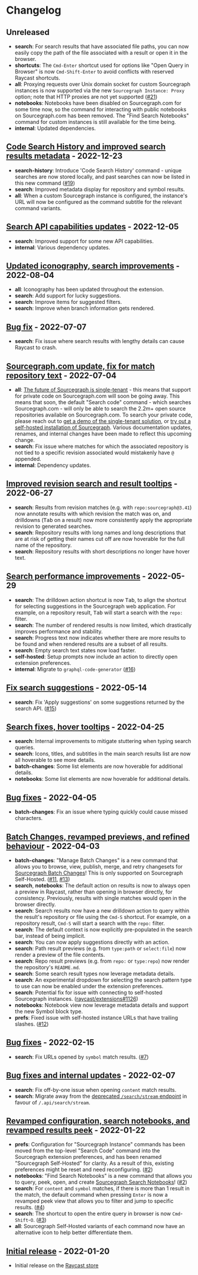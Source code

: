# Changelog

## Unreleased

- **search**: For search results that have associated file paths, you can now easily copy the path of the file associated with a result or open it in the browser.
- **shortcuts**: The `Cmd-Enter` shortcut used for options like "Open Query in Browser" is now `Cmd-Shift-Enter` to avoid conflicts with reserved Raycast shortcuts.
- **all**: Proxying requests over Unix domain socket for custom Sourcegraph instances is now supported via the new `Sourcegraph Instance: Proxy` option; note that HTTP proxies are not yet supported ([#21](https://github.com/bobheadxi/raycast-sourcegraph/pull/21))
- **notebooks**: Notebooks have been disabled on Sourcegraph.com for some time now, so the command for interacting with public notebooks on Sourcegraph.com has been removed. The "Find Search Notebooks" command for custom instances is still available for the time being.
- **internal**: Updated dependencies.

## [Code Search History and improved search results metadata](https://github.com/raycast/extensions/pull/4018) - 2022-12-23

- **search-history**: Introduce 'Code Search History' command - unique searches are now stored locally, and past searches can now be listed in this new command ([#19](https://github.com/bobheadxi/raycast-sourcegraph/pull/19))
- **search**: Improved metadata display for repository and symbol results.
- **all**: When a custom Sourcegraph instance is configured, the instance's URL will now be configured as the command subtitle for the relevant command variants.

## [Search API capabilities updates](https://github.com/raycast/extensions/pull/3789) - 2022-12-05

- **search**: Improved support for some new API capabilities.
- **internal**: Various dependency updates.

## [Updated iconography, search improvements](https://github.com/raycast/extensions/pull/2430) - 2022-08-04

- **all**: Iconography has been updated throughout the extension.
- **search**: Add support for lucky suggestions.
- **search**: Improve items for suggested filters.
- **search**: Improve when branch information gets rendered.

## [Bug fix](https://github.com/raycast/extensions/pull/2210) - 2022-07-07

- **search**: Fix issue where search results with lengthy details can cause Raycast to crash.

## [Sourcegraph.com update, fix for match repository text](https://github.com/raycast/extensions/pull/2165) - 2022-07-04

- **all**: [The future of Sourcegraph is single-tenant](https://about.sourcegraph.com/blog/single-tenant-cloud) - this means that support for private code on Sourcegraph.com will soon be going away. This means that soon, the default "Search code" command - which searches Sourcegraph.com - will only be able to search the 2.2m+ open source repositories available on Sourcegraph.com. To search your private code, please reach out to [get a demo of the single-tenant solution](https://about.sourcegraph.com/demo), or [try out a self-hosted installation of Sourcegraph](https://about.sourcegraph.com/get-started/self-hosted). Various documentation updates, renames, and internal changes have been made to reflect this upcoming change.
- **search**: Fix issue where matches for which the associated repository is not tied to a specific revision associated would mistakenly have `@` appended.
- **internal**: Dependency updates.

## [Improved revision search and result tooltips](https://github.com/raycast/extensions/pull/2108) - 2022-06-27

- **search**: Results from revision matches (e.g. with `repo:sourcegraph@3.41`) now annotate results with which revision the match was on, and drilldowns (<kbd>Tab</kbd> on a result) now more consistently apply the appropriate revision to generated searches.
- **search**: Repository results with long names and long descriptions that are at risk of getting their names cut off are now hoverable for the full name of the repository.
- **search**: Repository results with short descriptions no longer have hover text.

## [Search performance improvements](https://github.com/raycast/extensions/pull/1844) - 2022-05-29

- **search**: The drilldown action shortcut is now <kbd>Tab</kbd>, to align the shortcut for selecting suggestions in the Sourcegraph web application. For example, on a repository result, <kbd>Tab</kbd> will start a search with the `repo:` filter.
- **search**: The number of rendered results is now limited, which drastically improves performance and stability.
- **search**: Progress text now indicates whether there are more results to be found and when rendered results are a subset of all results.
- **search**: Empty search text states now load faster.
- **self-hosted**: Setup prompts now include an action to directly open extension preferences.
- **internal**: Migrate to `graphql-code-generator` ([#16](https://github.com/bobheadxi/raycast-sourcegraph/pull/16))

## [Fix search suggestions](https://github.com/raycast/extensions/pull/1696) - 2022-05-14

- **search**: Fix 'Apply suggestions' on some suggestions returned by the search API. ([#15](https://github.com/bobheadxi/raycast-sourcegraph/pull/15))

## [Search fixes, hover tooltips](https://github.com/raycast/extensions/pull/1493) - 2022-04-25

- **search**: Internal improvements to mitigate stuttering when typing search queries.
- **search**: Icons, titles, and subtitles in the main search results list are now all hoverable to see more details.
- **batch-changes**: Some list elements are now hoverable for additional details.
- **notebooks**: Some list elements are now hoverable for additional details.

## [Bug fixes](https://github.com/raycast/extensions/pull/1291) - 2022-04-05

- **batch-changes**: Fix an issue where typing quickly could cause missed characters.

## [Batch Changes, revamped previews, and refined behaviour](https://github.com/raycast/extensions/pull/1228) - 2022-04-03

- **batch-changes**: "Manage Batch Changes" is a new command that allows you to browse, view, publish, merge, and retry changesets for [Sourcegraph Batch Changes](https://about.sourcegraph.com/batch-changes)! This is only supported on Sourcegraph Self-Hosted. ([#11](https://github.com/bobheadxi/raycast-sourcegraph/pull/11), [#13](https://github.com/bobheadxi/raycast-sourcegraph/pull/13))
- **search**, **notebooks**: The default action on results is now to always open a preview in Raycast, rather than opening in browser directly, for consistency. Previously, results with single matches would open in the browser directly.
- **search**: Search results now have a new drilldown action to query within the result's repository or file using the `Cmd-S` shortcut. For example, on a repository result, `Cmd-S` will start a search with the `repo:` filter.
- **search**: The default context is now explicitly pre-populated in the search bar, instead of being implicit.
- **search**: You can now apply suggestions directly with an action.
- **search**: Path result previews (e.g. from `type:path` or `select:file`) now render a preview of the file contents.
- **search**: Repo result previews (e.g. from `repo:` or `type:repo`) now render the repository's `README.md`.
- **search**: Some search result types now leverage metadata details.
- **search**: An experimental dropdown for selecting the search pattern type to use can now be enabled under the extension preferences.
- **search**: Potential fix for issue with connecting to self-hosted Sourcegraph instances. ([raycast/extensions#1126](https://github.com/raycast/extensions/issues/1126))
- **notebooks**: Notebook view now leverage metadata details and support the new Symbol block type.
- **prefs**: Fixed issue with self-hosted instance URLs that have trailing slashes. ([#12](https://github.com/bobheadxi/raycast-sourcegraph/pull/12))

## [Bug fixes](https://github.com/raycast/extensions/pull/919) - 2022-02-15

- **search**: Fix URLs opened by `symbol` match results. ([#7](https://github.com/bobheadxi/raycast-sourcegraph/pull/7))

## [Bug fixes and internal updates](https://github.com/raycast/extensions/pull/833) - 2022-02-07

- **search**: Fix off-by-one issue when opening `content` match results.
- **search**: Migrate away from the [deprecated `/search/stream` endpoint](https://about.sourcegraph.com/blog/release/3.36/) in favour of `/.api/search/stream`.

## [Revamped configuration, search notebooks, and revamped results peek](https://github.com/raycast/extensions/pull/729) - 2022-01-22

- **prefs**: Configuration for "Sourcegraph Instance" commands has been moved from the top-level "Search Code" command into the Sourcegraph extension preferences, and has been renamed "Sourcegraph Self-Hosted" for clarity. As a result of this, existing preferences might be reset and need reconfiguring. ([#2](https://github.com/bobheadxi/raycast-sourcegraph/pull/2))
- **notebooks**: "Find Search Notebooks" is a new command that allows you to query, peek, open, and create [Sourcegraph Search Notebooks](https://docs.sourcegraph.com/notebooks)! ([#2](https://github.com/bobheadxi/raycast-sourcegraph/pull/2))
- **search**: For `content` and `symbol` matches, if there is more than 1 result in the match, the default command when pressing `Enter` is now a revamped peek view that allows you to filter and jump to specific results. ([#4](https://github.com/bobheadxi/raycast-sourcegraph/pull/4))
- **search**: The shortcut to open the entire query in browser is now `Cmd`-`Shift`-`O`. ([#3](https://github.com/bobheadxi/raycast-sourcegraph/pull/3))
- **all**: Sourcegraph Self-Hosted variants of each command now have an alternative icon to help better differentiate them.

## [Initial release](https://github.com/raycast/extensions/pull/708) - 2022-01-20

- Initial release on the [Raycast store](https://www.raycast.com/bobheadxi/sourcegraph)

